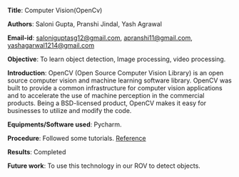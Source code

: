 **Title**: Computer Vision(OpenCv)

**Authors**: Saloni Gupta, Pranshi Jindal, Yash Agrawal

**Email-id**: saloniguptasg12@gmail.com, apranshi11@gmail.com, yashagarwal1214@gmail.com

**Objective**: To learn object detection, Image processing, video processing.

**Introduction**: OpenCV (Open Source Computer Vision Library) is an open source computer vision and machine learning software library. OpenCV was built to provide a common infrastructure for computer vision applications and to accelerate the use of machine perception in the commercial products. Being a BSD-licensed product, OpenCV makes it easy for businesses to utilize and modify the code.

**Equipments/Software used**: Pycharm.

**Procedure**: Followed some tutorials. [Reference](https://www.youtube.com/watch?v=kdLM6AOd2vc&list=PLS1QulWo1RIa7D1O6skqDQ-JZ1GGHKK-K)

**Results**: Completed

**Future work**: To use this technology in our ROV to detect objects.
